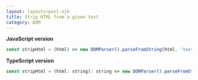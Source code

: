 ```yaml
---
layout: layouts/post.njk
title: Strip HTML from a given text
category: DOM
---
```


**JavaScript version**

```js
const stripHtml = (html) => new DOMParser().parseFromString(html, 'text/html').body.textContent || '';
```

**TypeScript version**

```js
const stripHtml = (html: string): string => new DOMParser().parseFromString(html, 'text/html').body.textContent || '';
```
